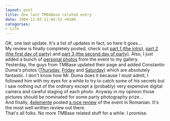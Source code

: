 ```yaml
---
layout: post
title: One last TM04Base related entry
date: 2004-11-03 11:04:52 +0100
categories:
- Life
---
```

<p>OK, one last update. It's a list of updates in fact, so here it goes...<br />
My review is finally completely posted, check out <a href="http://www.rusiczki.net/blog/archives/2004/10/19/another_edition_is_over_part_1">part 1 (the intro)</a>, <a href="http://www.rusiczki.net/blog/archives/2004/10/28/another_edition_is_over_the_late_part_2">part 2 (the first day of party)</a> and <a href="http://www.rusiczki.net/blog/archives/2004/11/01/another_edition_is_over_the_not_so_late_part_3">part 3 (the second day of party)</a>. Also, I just added a bunch of <a href="http://www.rusiczki.net/gallery/tm04base_personal_photos/">personal photos</a> from the event to my gallery.<br />
Yesterday, the guys from TMBase updated their page and added Constantin Duma's photos (<a href="http://www.tmbase.ro/gallery.php?lang=ro&amp;thisDir=2004.10.14-tm04base_day_1">Thursday</a>, <a href="http://www.tmbase.ro/gallery.php?lang=ro&amp;thisDir=2004.10.15-tm04base_day_2">Friday</a> and <a href="http://www.tmbase.ro/gallery.php?lang=ro&amp;thisDir=2004.10.16-tm04base_day_3">Saturday</a>) which are absolutely fantastic. I don't know how Mr. Duma does it because I must admit, I followed him with my eyes for a while to try to catch some of his secrets but I saw nothing out of the ordinary except a (probably) very expensive digital camera and careful staging of each photo. Anyway in my opinion those pictures should be nominated for some party photography prize...<br />
And finally, <a href="http://www.4elemente.ro">4elemente</a> posted <a href="http://www.4elemente.ro/Evenimente/event18.htm">a nice review</a> of the event in Romanian. It's the most well written review out there.<br />
That's all folks. No more TMBase related stuff for a while. I promise.</p>
